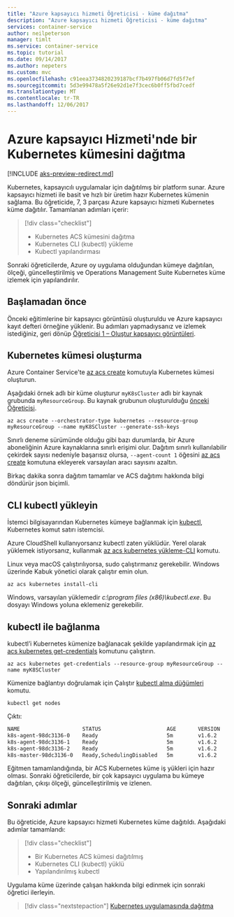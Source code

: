```yaml
---
title: "Azure kapsayıcı hizmeti Öğreticisi - küme dağıtma"
description: "Azure kapsayıcı hizmeti Öğreticisi - küme dağıtma"
services: container-service
author: neilpeterson
manager: timlt
ms.service: container-service
ms.topic: tutorial
ms.date: 09/14/2017
ms.author: nepeters
ms.custom: mvc
ms.openlocfilehash: c91eea3734820239187bcf7b497fb06d7fd5f7ef
ms.sourcegitcommit: 5d3e99478a5f26e92d1e7f3cec6b0ff5fbd7cedf
ms.translationtype: MT
ms.contentlocale: tr-TR
ms.lasthandoff: 12/06/2017
---
```

# <a name="deploy-a-kubernetes-cluster-in-azure-container-service"></a>Azure kapsayıcı Hizmeti'nde bir Kubernetes kümesini dağıtma

[!INCLUDE [aks-preview-redirect.md](../../../includes/aks-preview-redirect.md)]

Kubernetes, kapsayıcılı uygulamalar için dağıtılmış bir platform sunar. Azure kapsayıcı hizmeti ile basit ve hızlı bir üretim hazır Kubernetes kümenin sağlama. Bu öğreticide, 7, 3 parçası Azure kapsayıcı hizmeti Kubernetes küme dağıtılır. Tamamlanan adımları içerir:

> [!div class="checklist"]
> * Kubernetes ACS kümesini dağıtma
> * Kubernetes CLI (kubectl) yükleme
> * Kubectl yapılandırması

Sonraki öğreticilerde, Azure oy uygulama olduğundan kümeye dağıtılan, ölçeği, güncelleştirilmiş ve Operations Management Suite Kubernetes küme izlemek için yapılandırılır.

## <a name="before-you-begin"></a>Başlamadan önce

Önceki eğitimlerine bir kapsayıcı görüntüsü oluşturuldu ve Azure kapsayıcı kayıt defteri örneğine yüklenir. Bu adımları yapmadıysanız ve izlemek istediğiniz, geri dönüp [Öğreticisi 1 – Oluştur kapsayıcı görüntüleri](./container-service-tutorial-kubernetes-prepare-app.md).

## <a name="create-kubernetes-cluster"></a>Kubernetes kümesi oluşturma

Azure Container Service'te [az acs create](/cli/azure/acs#create) komutuyla Kubernetes kümesi oluşturun. 

Aşağıdaki örnek adlı bir küme oluşturur `myK8sCluster` adlı bir kaynak grubunda `myResourceGroup`. Bu kaynak grubunun oluşturulduğu [önceki Öğreticisi](./container-service-tutorial-kubernetes-prepare-acr.md).

```azurecli-interactive 
az acs create --orchestrator-type kubernetes --resource-group myResourceGroup --name myK8SCluster --generate-ssh-keys 
```

Sınırlı deneme sürümünde olduğu gibi bazı durumlarda, bir Azure aboneliğinin Azure kaynaklarına sınırlı erişimi olur. Dağıtım sınırlı kullanılabilir çekirdek sayısı nedeniyle başarısız olursa, `--agent-count 1` öğesini [az acs create](/cli/azure/acs#create) komutuna ekleyerek varsayılan aracı sayısını azaltın. 

Birkaç dakika sonra dağıtım tamamlar ve ACS dağıtımı hakkında bilgi döndürür json biçimli.

## <a name="install-the-kubectl-cli"></a>CLI kubectl yükleyin

İstemci bilgisayarından Kubernetes kümeye bağlanmak için [kubectl](https://kubernetes.io/docs/user-guide/kubectl/), Kubernetes komut satırı istemcisi. 

Azure CloudShell kullanıyorsanız kubectl zaten yüklüdür. Yerel olarak yüklemek istiyorsanız, kullanmak [az acs kubernetes yükleme-CLI](/cli/azure/acs/kubernetes#install-cli) komutu.

Linux veya macOS çalıştırılıyorsa, sudo çalıştırmanız gerekebilir. Windows üzerinde Kabuk yönetici olarak çalıştır emin olun.

```azurecli-interactive 
az acs kubernetes install-cli 
```

Windows, varsayılan yüklemedir *c:\program files (x86)\kubectl.exe*. Bu dosyayı Windows yoluna eklemeniz gerekebilir. 

## <a name="connect-with-kubectl"></a>kubectl ile bağlanma

kubectl’i Kubernetes kümenize bağlanacak şekilde yapılandırmak için [az acs kubernetes get-credentials](/cli/azure/acs/kubernetes#get-credentials) komutunu çalıştırın.

```azurecli-interactive 
az acs kubernetes get-credentials --resource-group myResourceGroup --name myK8SCluster
```

Kümenize bağlantıyı doğrulamak için Çalıştır [kubectl alma düğümleri](https://kubernetes.io/docs/user-guide/kubectl/v1.6/#get) komutu.

```azurecli-interactive
kubectl get nodes
```

Çıktı:

```bash
NAME                    STATUS                     AGE       VERSION
k8s-agent-98dc3136-0    Ready                      5m        v1.6.2
k8s-agent-98dc3136-1    Ready                      5m        v1.6.2
k8s-agent-98dc3136-2    Ready                      5m        v1.6.2
k8s-master-98dc3136-0   Ready,SchedulingDisabled   5m        v1.6.2
```

Eğitmen tamamlandığında, bir ACS Kubernetes küme iş yükleri için hazır olması. Sonraki öğreticilerde, bir çok kapsayıcı uygulama bu kümeye dağıtılan, çıkışı ölçeği, güncelleştirilmiş ve izlenen.

## <a name="next-steps"></a>Sonraki adımlar

Bu öğreticide, Azure kapsayıcı hizmeti Kubernetes küme dağıtıldı. Aşağıdaki adımlar tamamlandı:

> [!div class="checklist"]
> * Bir Kubernetes ACS kümesi dağıtılmış
> * Kubernetes CLI (kubectl) yüklü
> * Yapılandırılmış kubectl

Uygulama küme üzerinde çalışan hakkında bilgi edinmek için sonraki öğretici ilerleyin.

> [!div class="nextstepaction"]
> [Kubernetes uygulamasında dağıtma](./container-service-tutorial-kubernetes-deploy-application.md)
